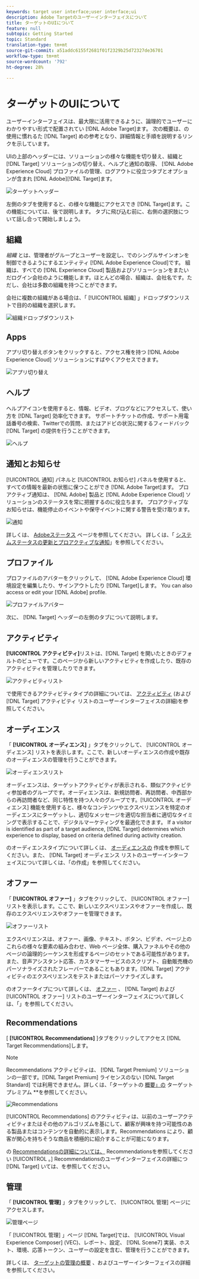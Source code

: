 ```yaml
---
keywords: target user interface;user interface;ui
description: Adobe Targetのユーザーインターフェイスについて
title: ターゲットのUIについて
feature: null
subtopic: Getting Started
topic: Standard
translation-type: tm+mt
source-git-commit: a51addc6155f2681f01f2329b25d72327de36701
workflow-type: tm+mt
source-wordcount: '792'
ht-degree: 28%

---
```



# ターゲットのUIについて

ユーザーインターフェイスは、最大限に活用できるように、論理的でユーザーにわかりやすい形式で配置されてい [!DNL Adobe Target]ます。 次の概要は、の使用に慣れるた [!DNL Target] めの参考となり、詳細情報と手順を説明するリンクを示しています。

UIの上部のヘッダーには、ソリューションの様々な機能を切り替え、組織と [!DNL Target] ソリューションの切り替え、ヘルプと通知の取得、 [!DNL Adobe Experience Cloud] プロファイルの管理、ログアウトに役立つタブとオプションが含まれ [!DNL Adobe][!DNL Target]ます。

![ターゲットヘッダー](/help/c-intro/assets/target-header.png)

左側のタブを使用すると、の様々な機能にアクセスでき [!DNL Target]ます。この機能については、後で説明します。 タブに飛び込む前に、右側の選択肢について話し合って開始しましょう。

## 組織

*組織* とは、管理者がグループとユーザーを設定し、でのシングルサインオンを制御できるようにするエンティティ [!DNL Adobe Experience Cloud]です。 組織は、すべての [!DNL Experience Cloud] 製品およびソリューションをまたいだログイン会社のように機能します。ほとんどの場合、組織は、会社名です。ただし、会社は多数の組織を持つことができます。

会社に複数の組織がある場合は、「 [!UICONTROL 組織] 」ドロップダウンリストで目的の組織を選択します。

![組織ドロップダウンリスト](/help/c-intro/assets/organizations.png)

## Apps

アプリ切り替えボタンをクリックすると、アクセス権を持つ [!DNL Adobe Experience Cloud] ソリューションにすばやくアクセスできます。

![アプリ切り替え](/help/c-intro/assets/apps.png)

## ヘルプ

ヘルプアイコンを使用すると、情報、ビデオ、ブログなどにアクセスして、使い方を [!DNL Target] 効率化できます。 サポートチケットの作成、サポート用電話番号の検索、Twitterでの質問、またはアドビの状況に関するフィードバック [!DNL Target] の提供を行うことができます。

![ヘルプ](/help/c-intro/assets/help.png)

## 通知とお知らせ

[!UICONTROL 通知] パネルと [!UICONTROL お知らせ] パネルを使用すると、すべての情報を最新の状態に保つことができ [!DNL Adobe Target]ます。 プロアクティブ通知は、 [!DNL Adobe] 製品と [!DNL Adobe Experience Cloud] ソリューションのステータスを常に把握するのに役立ちます。 プロアクティブなお知らせは、機能停止のイベントや保守イベントに関する警告を受け取ります。

![ 通知 ](/help/c-intro/assets/notifications.png)

詳しくは、 [Adobeステータス](https://status.adobe.com/) ページを参照してください。 詳しくは、「 [システムステータスの更新とプロアクティブな通知](/help/c-intro/assets/notifications.png)」を参照してください。

## プロファイル

プロファイルのアバターをクリックして、 [!DNL Adobe Experience Cloud] 環境設定を編集したり、サインアウトしたり [!DNL Target]します。 You can also access or edit your [!DNL Adobe] profile.

![プロファイルアバター](/help/c-intro/assets/change-language.png)

次に、 [!DNL Target] ヘッダーの左側のタブについて説明します。

## アクティビティ

**[!UICONTROL アクティビティ]**&#x200B;リストは、[!DNL Target] を開いたときのデフォルトのビューです。このページから新しいアクティビティを作成したり、既存のアクティビティを管理したりできます。

![アクティビティリスト](/help/c-intro/assets/activities-list.png)

で使用できるアクティビティタイプの詳細については、 [アクティビティ](/help/c-activities/activities.md) (および [!DNL Target] アクティビティ  リストのユーザーインターフェイスの詳細)を参照してください。

## オーディエンス

「 **[!UICONTROL オーディエンス]** 」タブをクリックして、 [!UICONTROL オーディエンス] リストを表示します。ここで、新しいオーディエンスの作成や既存のオーディエンスの管理を行うことができます。

![オーディエンスリスト](/help/c-intro/assets/audience-list.png)

オーディエンスは、ターゲットアクティビティが表示される、類似アクティビティ参加者のグループです。オーディエンスは、新規訪問者、再訪問者、中西部からの再訪問者など、同じ特性を持つ人々のグループです。[!UICONTROL オーディエンス] 機能を使用すると、様々なコンテンツやエクスペリエンスを特定のオーディエンスにターゲットし、適切なメッセージを適切な担当者に適切なタイミングで表示することで、デジタルマーケティングを最適化できます。 If a visitor is identified as part of a target audience, [!DNL Target] determines which experience to display, based on criteria defined during activity creation.

のオーディエンスタイプについて詳しくは、 [オーディエンスの](/help/c-target/c-audiences/create-audience.md) 作成を参照してください。また、 [!DNL Target] オーディエンス  リストのユーザーインターフェイスについて詳しくは、「の作成」を参照してください。

## オファー

「 **[!UICONTROL オファー]** 」タブをクリックして、 [!UICONTROL オファー] リストを表示します。ここで、新しいエクスペリエンスやオファーを作成し、既存のエクスペリエンスやオファーを管理できます。

![オファーリスト](/help/c-intro/assets/offers.png)

エクスペリエンスは、オファー、画像、テキスト、ボタン、ビデオ、ページ上のこれらの様々な要素の組み合わせ、Web ページ全体、購入ファネルやその他のページの論理的シーケンスを形成するページのセットである可能性があります。また、音声アシスタント応答、カスタマーサービスのスクリプト、自動販売機のパーソナライズされたフレーバーであることもあります。[!DNL Target] アクティビティのエクスペリエンスをテストまたはパーソナライズします。

のオファータイプについて詳しくは、 [オファー](/help/c-experiences/c-manage-content/manage-content.md) 、 [!DNL Target] および [!UICONTROL オファー] リストのユーザーインターフェイスについて詳しくは、「」を参照してください。

## Recommendations

[ **[!UICONTROL Recommendations]** ]タブをクリックしてアクセス [!DNL Target Recommendations]します。

>[!NOTE]
>
>Recommendations アクティビティは、 [!DNL Target Premium] ソリューションの一部です。[!DNL Target Premium] ライセンスのない [!DNL Target Standard] では利用できません。詳しくは、「ターゲットの [概要」の](/help/c-intro/intro.md#premium) ターゲットプレミアム **&#x200B;を参照してください。

![Recommendations](/help/c-intro/assets/recommendations.png)

[!UICONTROL Recommendations] のアクティビティは、以前のユーザーアクティビティまたはその他のアルゴリズムを基にして、顧客が興味を持つ可能性のある製品またはコンテンツを自動的に表示します。Recommendations により、顧客が関心を持ちそうな商品を積極的に紹介することが可能になります。

の [Recommendationsの詳細については、](/help/c-recommendations/recommendations.md) Recommendationsを参照してください [!UICONTROL 。] Recommendationsのユーザインターフェイスの詳細につ [!DNL Target] いては、を参照してください。

## 管理

「 **[!UICONTROL 管理]** 」タブをクリックして、 [!UICONTROL 管理] ページにアクセスします。

![管理ページ](/help/c-intro/assets/administration.png)

「 [!UICONTROL 管理] 」ページ [!DNL Target]では、 [!UICONTROL Visual Experience Composer] (VEC)、レポート、設定、 [!DNL Scene7] 実装、ホスト、環境、応答トークン、ユーザーの設定を含む、管理を行うことができます。

詳しくは、 [ターゲットの管理の概要](/help/administrating-target/administrating-target.md) 、およびユーザーインターフェイスの詳細を参照してください。
